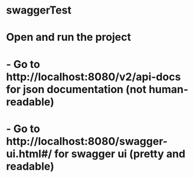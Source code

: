 # swaggerTest

#  Open and run the project
#    - Go to http://localhost:8080/v2/api-docs for json documentation (not human-readable)
#    - Go to http://localhost:8080/swagger-ui.html#/ for swagger ui (pretty and readable)
